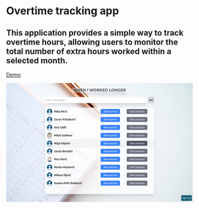 # Overtime tracking app

## This application provides a simple way to track overtime hours, allowing users to monitor the total number of extra hours worked within a selected month.

<a href="https://overtime-tracker.vercel.app/">Demo</a>

<img src="./src/assets/img/overtime.png">

